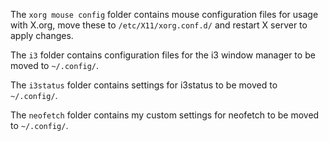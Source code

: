 The ``xorg mouse config`` folder contains mouse configuration files for usage with X.org, move these to ``/etc/X11/xorg.conf.d/`` and restart X server to apply changes.

The ``i3`` folder contains configuration files for the i3 window manager to be moved to ``~/.config/``.

The ``i3status`` folder contains settings for i3status to be moved to ``~/.config/``.

The ``neofetch`` folder contains my custom settings for neofetch to be moved to ``~/.config/``.
